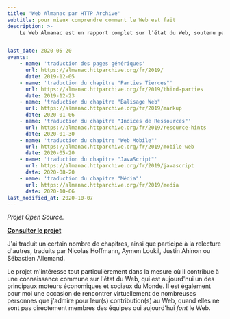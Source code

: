 ```yaml
---
title: 'Web Almanac par HTTP Archive'
subtitle: pour mieux comprendre comment le Web est fait
description: >-
    Le Web Almanac est un rapport complet sur l’état du Web, soutenu par des données réelles et des experts du Web. J'ai rejoint le projet fin 2019, pour contribuer à la traduction française.


last_date: 2020-05-20
events:
    - name: 'traduction des pages génériques'
      url: https://almanac.httparchive.org/fr/2019/
      date: 2019-12-05
    - name: 'traduction du chapitre "Parties Tierces"'
      url: https://almanac.httparchive.org/fr/2019/third-parties
      date: 2019-12-23
    - name: 'traduction du chapitre "Balisage Web"'
      url: https://almanac.httparchive.org/fr/2019/markup
      date: 2020-01-06
    - name: 'traduction du chapitre "Indices de Ressources"'
      url: https://almanac.httparchive.org/fr/2019/resource-hints
      date: 2020-01-30
    - name: 'traduction du chapitre "Web Mobile"'
      url: https://almanac.httparchive.org/fr/2019/mobile-web
      date: 2020-05-20
    - name: 'traduction du chapitre "JavaScript"'
      url: https://almanac.httparchive.org/fr/2019/javascript
      date: 2020-08-20
    - name: 'traduction du chapitre "Média"'
      url: https://almanac.httparchive.org/fr/2019/media
      date: 2020-10-06
last_modified_at: 2020-10-07
---
```


_Projet Open Source._

**[Consulter le projet](https://almanac.httparchive.org/fr/2019/)**

J'ai traduit un certain nombre de chapitres, ainsi que participé à la relecture d'autres, traduits par Nicolas Hoffmann, Aymen Loukil, Justin Ahinon ou Sébastien Allemand.

Le projet m'intéresse tout particulièrement dans la mesure où il contribue à une connaissance commune sur l'état du Web, qui est aujourd'hui un des principaux moteurs économiques et sociaux du Monde. Il est également pour moi une occasion de rencontrer virtuellement de nombreuses personnes que j'admire pour leur(s) contribution(s) au Web, quand elles ne sont pas directement membres des équipes qui aujourd'hui _font_ le Web.
